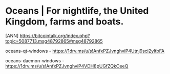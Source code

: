 # Oceans | For nightlife, the United Kingdom, farms and boats.
[ANN] https://bitcointalk.org/index.php?topic=5087713.msg48792865#msg48792865

oceans-qt-windows - https://1drv.ms/u/s!AnfxPZJvnghviP4Utnj9sci2yltbFA

oceans-daemon-windows - https://1drv.ms/u/s!AnfxPZJvnghviP4VDH8pUGfZQkOeeQ
